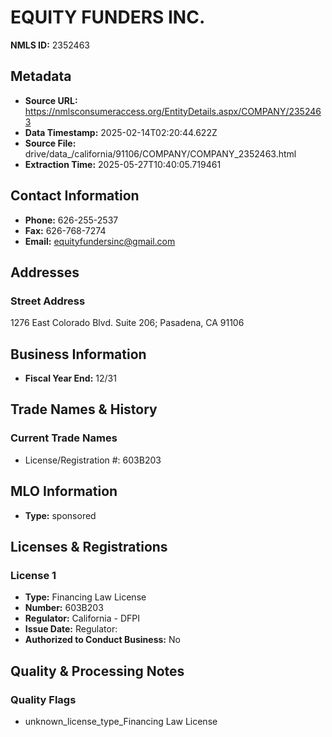 # EQUITY FUNDERS INC.

**NMLS ID:** 2352463

## Metadata
- **Source URL:** https://nmlsconsumeraccess.org/EntityDetails.aspx/COMPANY/2352463
- **Data Timestamp:** 2025-02-14T02:20:44.622Z
- **Source File:** drive/data_/california/91106/COMPANY/COMPANY_2352463.html
- **Extraction Time:** 2025-05-27T10:40:05.719461

## Contact Information
- **Phone:** 626-255-2537
- **Fax:** 626-768-7274
- **Email:** equityfundersinc@gmail.com

## Addresses
### Street Address
1276 East Colorado Blvd. Suite 206; Pasadena, CA 91106

## Business Information
- **Fiscal Year End:** 12/31

## Trade Names & History
### Current Trade Names
- License/Registration #: 603B203

## MLO Information
- **Type:** sponsored

## Licenses & Registrations

### License 1
- **Type:** Financing Law License
- **Number:** 603B203
- **Regulator:** California - DFPI
- **Issue Date:** Regulator:
- **Authorized to Conduct Business:** No

## Quality & Processing Notes
### Quality Flags
- unknown_license_type_Financing Law License
